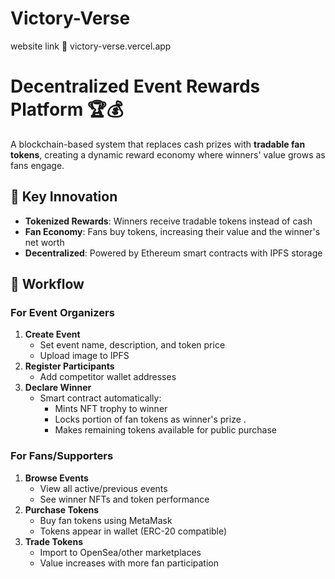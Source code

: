 # Victory-Verse

website link 🔗 victory-verse.vercel.app 

# Decentralized Event Rewards Platform 🏆💰

A blockchain-based system that replaces cash prizes with **tradable fan tokens**, creating a dynamic reward economy where winners' value grows as fans engage.

## 🌟 Key Innovation
- **Tokenized Rewards**: Winners receive tradable tokens instead of cash
- **Fan Economy**: Fans buy tokens, increasing their value and the winner's net worth
- **Decentralized**: Powered by Ethereum smart contracts with IPFS storage

## 🔄 Workflow

### For Event Organizers
1. **Create Event**  
   - Set event name, description, and token price
   - Upload image to IPFS 
2. **Register Participants**  
   - Add competitor wallet addresses
3. **Declare Winner**  
   - Smart contract automatically:
     - Mints NFT trophy to winner
     - Locks portion of fan tokens as winner's prize .
     - Makes remaining tokens available for public purchase

### For Fans/Supporters
1. **Browse Events**  
   - View all active/previous events
   - See winner NFTs and token performance
2. **Purchase Tokens**  
   - Buy fan tokens using MetaMask
   - Tokens appear in wallet (ERC-20 compatible)
3. **Trade Tokens**  
   - Import to OpenSea/other marketplaces
   - Value increases with more fan participation

